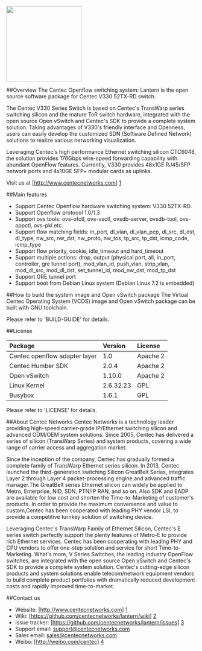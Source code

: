 [<img src="http://www.centecnetworks.com/en/images/logo.png" width=200>][1]


##Overview
The Centec Openflow switching system: Lantern is the open source software package for Centec V330 52TX-RD switch. 

The Centec V330 Series Switch is based on Centec's TransWarp series switching silicon and the mature ToR switch hardware, integrated with the open source Open vSwitch and Centec's SDK to provide a complete system solution. Taking advantages of V330's friendly interface and Openness, users can easily develop the customized SDN (Software Defined Network) solutions to realize various networking visualization.

Leveraging Centec's high performance Ethernet switching silicon CTC6048, the solution provides 176Gbps wire-speed forwarding capability with abundant OpenFlow features. Currently, V330 provides 48x1GE RJ45/SFP network ports and 4x10GE SFP+ modular cards as uplinks. 

Visit us at [http://www.centecnetworks.com] [1] 


##Main features
* Support Centec Openflow hardware switching system: V330 52TX-RD.
* Support Openflow protocol 1.0/1.3
* Support ovs tools: ovs-ofctl, ovs-vsctl, ovsdb-server, ovsdb-tool, ovs-appctl, ovs-pki etc.
* Support flow matching fields:  in\_port, dl\_vlan, dl\_vlan\_pcp, dl\_src, dl\_dst, dl\_type, nw\_src, nw\_dst, nw\_proto, nw\_tos, tp\_src, tp\_dst, icmp\_code, icmp\_type
* Support flow priority, cookie, idle\_timeout and hard\_timeout
* Support multiple actions: drop, output (physical port, all, in\_port, controller, gre tunnel port), mod\_vlan_id, push\_vlan, strip\_vlan, mod\_dl\_src, mod\_dl\_dst, set\_tunnel\_id, mod\_nw\_dst, mod\_tp\_dst
* Support GRE tunnel port
* Support boot from Debian Linux system (Debian Linux 7.2 is embedded) 


##How to build the system image and Open vSwitch package
The Virtual Centec Operating System (VCOS) image and Open vSwitch package can be built with GNU toolchain.

Please refer to 'BUILD-GUIDE' for details. 


##License

| Package                       | Version                      | License  |
|:------------------------------|:-----------------------------|:---------|
| Centec openflow adapter layer | 1.0                          | Apache 2 |
| Centec Humber SDK             | 2.0.4                        | Apache 2 |
| Open vSwitch                  | 1.10.0                       | Apache 2 |
| Linux Kernel                  | 2.6.32.23                    | GPL      |
| Busybox                       | 1.6.1                        | GPL      |

Please refer to 'LICENSE' for details.

##About Centec Networks
Centec Networks is a technology leader providing high-speed carrier-grade IP/Ethernet switching silicon and advanced ODM/OEM system solutions. Since 2005, Centec has delivered a series of silicon (TransWarp Series) and system products, covering a wide range of carrier access and aggregation market.

Since the inception of the company, Centec has gradually formed a complete family of TransWarp Ethernet series silicon. In 2013, Centec launched the third-generation switching Silicon GreatBelt Series, integrates Layer 2 through Layer 4 packet-processing engine and advanced traffic manager.The GreatBelt series Ethernet silicon can widely be applied to Metro, Enterprise, NID, SDN, PTN/IP RAN, and so on. Also SDK and EADP are available for low cost and shorten the Time-to-Marketing of customer's products. In order to provide the maximum convenience and value to custom,Centec has been cooperated with leading PHY vendor LSI, to provide a competitive turnkey solution of switching device.

Leveraging Centec's TransWarp Family of Ethernet Silicon, Centec's E series switch perfectly support the plenty features of Metro-E to provide rich Ethernet services. Centec has been cooperating with leading PHY and CPU vendors to offer one-step solution and service for short Time-to-Marketing. What's more, V Series Switches, the leading industry OpenFlow switches, are integrated with the open source Open vSwitch and Centec's SDK to provide a complete system solution. Centec's cutting-edge silicon products and system solutions enable telecom/network equipment vendors to build complete product portfolios with dramatically reduced development costs and rapidly improved time-to-market.

##Contact us
   * Website: [http://www.centecnetworks.com] [1]
   * Wiki: [https://github.com/centecnetworks/lantern/wiki] [2]
   * Issue tracker: [https://github.com/centecnetworks/lantern/issues] [3]
   * Support email: <support@centecnetworks.com>
   * Sales email: <sales@centecnetworks.com>
   * Weibo: [http://weibo.com/centec] [4]

[1]: http://www.centecnetworks.com "Centec Networks Co., Ltd."
[2]: https://github.com/centecnetworks/lantern/wiki "Lantern Project Wiki"
[3]: https://github.com/centecnetworks/lantern/issues "Lantern Project Issues"
[4]: http://weibo.com/centec "Centec Weibo"
